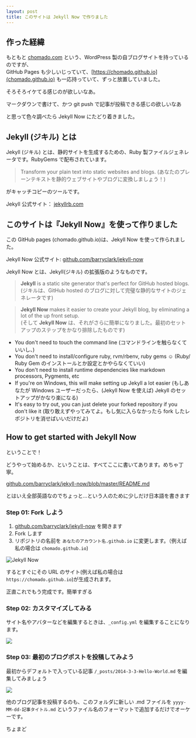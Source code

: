 ```yaml
---
layout: post
title: このサイトは Jekyll Now で作りました
---
```

## 作った経緯

もともと <a href="https://chomado.com/" target="_blank">chomado.com</a> という、WordPress 製の自ブログサイトを持っているのですが、    
GitHub Pages も少しいじっていて、[https://chomado.github.io](chomado.github.io) も一応持っていて、ずっと放置していました。

そろそろイケてる感じのが欲しいなあ。

マークダウンで書けて、かつ git push で記事が投稿できる感じの欲しいなあ

と思って色々調べたら Jekyll Now にたどり着きました。

## Jekyll (ジキル) とは

Jekyll (ジキル) とは、静的サイトを生成するための、Ruby 製ファイルジェネレータです。RubyGems で配布されています。

> Transform your plain text into static websites and blogs. (あなたのプレーンテキストを静的ウェブサイトやブログに変換しましょう！)

がキャッチコピーのツールです。


Jekyll 公式サイト： <a href="https://jekyllrb.com/" target="_blank">jekyllrb.com</a>

## このサイトは『Jekyll Now』を使って作りました

この GitHub pages (chomado.github.io)は、Jekyll Now を使って作られました。

Jekyll Now 公式サイト: <a href="https://github.com/barryclark/jekyll-now" target="_blank">github.com/barryclark/jekyll-now</a>

Jekyll Now とは、Jekyll(ジキル) の拡張版のようなものです。

> **Jekyll** is a static site generator that's perfect for GitHub hosted blogs.     
(ジキルは、GitHub hosted のブログに対して完璧な静的なサイトのジェネレータです)

> **Jekyll Now** makes it easier to create your Jekyll blog, by eliminating a lot of the up front setup.   
(そして **Jekyll Now** は、それがさらに簡単になりました。最初のセットアップのステップをかなり排除したものです)

- You don't need to touch the command line (コマンドラインを触らなくていいし、)
- You don't need to install/configure ruby, rvm/rbenv, ruby gems :relaxed: (Ruby/ Ruby Gem のインストールとか設定とかやらなくていい)
- You don't need to install runtime dependencies like markdown processors, Pygments, etc
- If you're on Windows, this will make setting up Jekyll a lot easier (もしあなたが Windows ユーザーだったら、(Jekyll Now を使えば) Jekyll のセットアップがかなり楽になる)
- It's easy to try out, you can just delete your forked repository if you don't like it (取り敢えずやってみてよ。もし気に入らなかったら fork したレポジトリを消せばいいだけだよ)

## How to get started with Jekyll Now

ということで！

どうやって始めるか、ということは、すべてここに書いてあります。めちゃ丁寧。

<a href="https://github.com/barryclark/jekyll-now/blob/master/README.md" target="_blank">github.com/barryclark/jekyll-now/blob/master/README.md</a>

とはいえ全部英語なのでちょっと…という人のために少しだけ日本語を書きます

### Step 01: Fork しよう

1. <a href="https://github.com/barryclark/jekyll-now" target="_blank">github.com/barryclark/jekyll-now</a> を開きます
1. Fork します
1. リポジトリの名前を `あなたのアカウント名.github.io` に変更します。（例えば私の場合は `chomado.github.io`)

![Jekyll Now](https://github.com/chomado/chomado.github.io/raw/master/images/step1.gif)

するとすぐにその URL のサイト(例えば私の場合は `https://chomado.github.io`)が生成されます。

正直これでもう完成です。簡単すぎる

### Step 02: カスタマイズしてみる

サイト名やアバターなどを編集するときは、`_config.yml` を編集することになります。

![](https://github.com/chomado/chomado.github.io/raw/master/images/config.png)

### Step 03: 最初のブログポストを投稿してみよう

最初からデフォルトで入っている記事 `/_posts/2014-3-3-Hello-World.md` を編集してみましょう

![](https://github.com/chomado/chomado.github.io/raw/master/images/first-post.png)

他のブログ記事を投稿するのも、このフォルダに新しい .md ファイルを `yyyy-MM-dd-記事タイトル.md` というファイル名のフォーマットで追加するだけでオーケーです。

ちょまど

